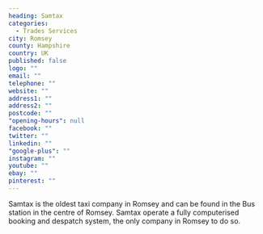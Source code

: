 ```yaml
---
heading: Samtax
categories: 
  - Trades Services
city: Romsey
county: Hampshire
country: UK
published: false
logo: ""
email: ""
telephone: ""
website: ""
address1: ""
address2: ""
postcode: ""
"opening-hours": null
facebook: ""
twitter: ""
linkedin: ""
"google-plus": ""
instagram: ""
youtube: ""
ebay: ""
pinterest: ""
---
```


Samtax is the oldest taxi company in Romsey and can be found in the Bus station in the centre of Romsey. Samtax operate a fully computerised booking and despatch system, the only company in Romsey to do so.
